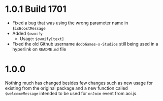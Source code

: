 # 1.0.1 Build 1701
* Fixed a bug that was using the wrong parameter name in `$isBoostMessage`
* Added `$owoify`
  * Usage: `$owoify[text]`
* Fixed the old Github username `dodoGames-s-Studios` still being used in a hyperlink on `README.md` file


# 1.0.0
Nothing much has changed besides few changes such as new usage for existing from the original package and a new function called `$welcomeMessage` intended to be used for `onJoin` event from aoi.js
